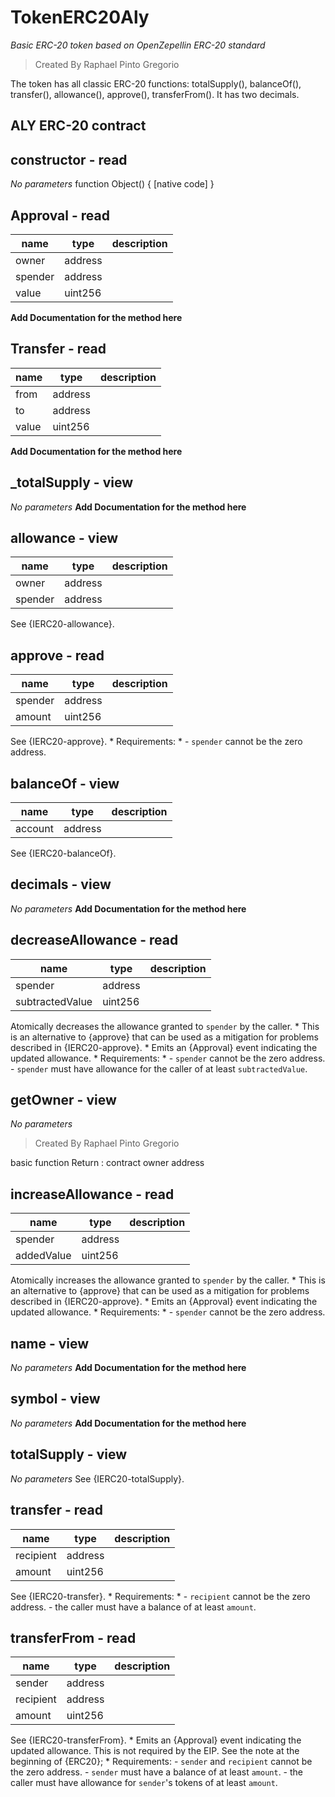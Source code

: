# TokenERC20Aly
_Basic ERC-20 token based on OpenZepellin ERC-20 standard_
> Created By Raphael Pinto Gregorio

The token has all classic ERC-20 functions: totalSupply(), balanceOf(), transfer(), allowance(), approve(), transferFrom(). It has two decimals.
## ALY ERC-20 contract

## constructor - read
_No parameters_
function Object() {
    [native code]
}

## Approval - read
|name |type |description
|-----|-----|-----------
|owner|address|
|spender|address|
|value|uint256|
**Add Documentation for the method here**

## Transfer - read
|name |type |description
|-----|-----|-----------
|from|address|
|to|address|
|value|uint256|
**Add Documentation for the method here**

## _totalSupply - view
_No parameters_
**Add Documentation for the method here**

## allowance - view
|name |type |description
|-----|-----|-----------
|owner|address|
|spender|address|
See {IERC20-allowance}.

## approve - read
|name |type |description
|-----|-----|-----------
|spender|address|
|amount|uint256|
See {IERC20-approve}.     * Requirements:     * - `spender` cannot be the zero address.

## balanceOf - view
|name |type |description
|-----|-----|-----------
|account|address|
See {IERC20-balanceOf}.

## decimals - view
_No parameters_
**Add Documentation for the method here**

## decreaseAllowance - read
|name |type |description
|-----|-----|-----------
|spender|address|
|subtractedValue|uint256|
Atomically decreases the allowance granted to `spender` by the caller.     * This is an alternative to {approve} that can be used as a mitigation for problems described in {IERC20-approve}.     * Emits an {Approval} event indicating the updated allowance.     * Requirements:     * - `spender` cannot be the zero address. - `spender` must have allowance for the caller of at least `subtractedValue`.

## getOwner - view
_No parameters_
> Created By Raphael Pinto Gregorio

basic function
Return : contract owner address

## increaseAllowance - read
|name |type |description
|-----|-----|-----------
|spender|address|
|addedValue|uint256|
Atomically increases the allowance granted to `spender` by the caller.     * This is an alternative to {approve} that can be used as a mitigation for problems described in {IERC20-approve}.     * Emits an {Approval} event indicating the updated allowance.     * Requirements:     * - `spender` cannot be the zero address.

## name - view
_No parameters_
**Add Documentation for the method here**

## symbol - view
_No parameters_
**Add Documentation for the method here**

## totalSupply - view
_No parameters_
See {IERC20-totalSupply}.

## transfer - read
|name |type |description
|-----|-----|-----------
|recipient|address|
|amount|uint256|
See {IERC20-transfer}.     * Requirements:     * - `recipient` cannot be the zero address. - the caller must have a balance of at least `amount`.

## transferFrom - read
|name |type |description
|-----|-----|-----------
|sender|address|
|recipient|address|
|amount|uint256|
See {IERC20-transferFrom}.     * Emits an {Approval} event indicating the updated allowance. This is not required by the EIP. See the note at the beginning of {ERC20};     * Requirements: - `sender` and `recipient` cannot be the zero address. - `sender` must have a balance of at least `amount`. - the caller must have allowance for `sender`'s tokens of at least `amount`.